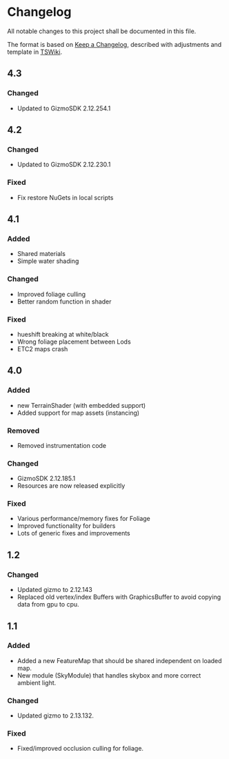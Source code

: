 # Changelog

All notable changes to this project shall be documented in this file.

The format is based on [Keep a Changelog](https://keepachangelog.com/en/1.1.0/),
described with adjustments and template in [TSWiki](https://tswiki.corp.saab.se/CHANGELOG.md_Windows_%26_Apps).

## 4.3

### Changed

- Updated to GizmoSDK 2.12.254.1

## 4.2

### Changed

- Updated to GizmoSDK 2.12.230.1

### Fixed

- Fix restore NuGets in local scripts

## 4.1

### Added
- Shared materials
- Simple water shading

### Changed
- Improved foliage culling
- Better random function in shader

### Fixed
- hueshift breaking at white/black
- Wrong foliage placement between Lods
- ETC2 maps crash

## 4.0

### Added
- new TerrainShader (with embedded support)
- Added support for map assets (instancing)

### Removed
- Removed instrumentation code

### Changed
- GizmoSDK 2.12.185.1
- Resources are now released explicitly

### Fixed
- Various performance/memory fixes for Foliage
- Improved functionality for builders
- Lots of generic fixes and improvements

## 1.2

### Changed
- Updated gizmo to 2.12.143
- Replaced old vertex/index Buffers with GraphicsBuffer to avoid copying data from gpu to cpu.

## 1.1

### Added
- Added a new FeatureMap that should be shared independent on loaded map.
- New module (SkyModule) that handles skybox and more correct ambient light.

### Changed
- Updated gizmo to 2.13.132.

### Fixed
- Fixed/improved occlusion culling for foliage.